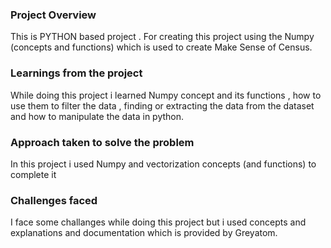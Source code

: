 ### Project Overview

 This is PYTHON based project .
For creating this project using the Numpy (concepts and functions)  which is used to create Make Sense of Census.


### Learnings from the project

 While doing this project i learned Numpy concept  and its functions , how to use them to filter the data , finding or extracting the data from the dataset and how to manipulate the data in python.


### Approach taken to solve the problem

 In this project i used Numpy and vectorization concepts (and functions) to complete it


### Challenges faced

 I face some challanges while doing this project but i used  concepts and explanations and documentation which is provided by Greyatom.


